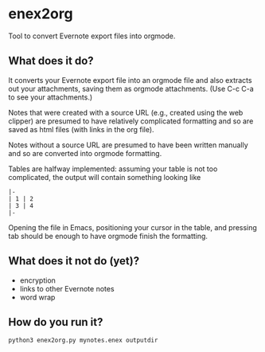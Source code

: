 # enex2org
Tool to convert Evernote export files into orgmode.

## What does it do?
It converts your Evernote export file into an orgmode file and also extracts out
your attachments, saving them as orgmode attachments.  (Use C-c C-a to see your
attachments.)

Notes that were created with a source URL (e.g., created using the web clipper)
are presumed to have relatively complicated formatting and so are saved as html
files (with links in the org file).

Notes without a source URL are presumed to have been written manually and so
are converted into orgmode formatting.

Tables are halfway implemented:  assuming your table is not too complicated,
the output will contain something looking like

    |-
    | 1 | 2
    | 3 | 4
    |-
    
Opening the file in Emacs, positioning your cursor in the table, and
pressing tab should be enough to have orgmode finish the formatting.

## What does it not do (yet)?
- encryption
- links to other Evernote notes
- word wrap

## How do you run it?
    python3 enex2org.py mynotes.enex outputdir
